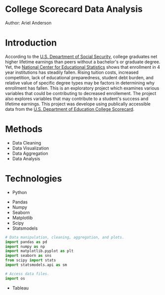 # College Scorecard Data Analysis 
Author: Ariel Anderson

# Introduction 
According to the [U.S. Department of Social Security](https://www.ssa.gov/policy/docs/research-summaries/education-earnings.html), college graduates net higher lifetime earnings than peers without a bachelor's or graduate degree. Yet, the [National Center for Educational Statistics](https://nces.ed.gov/fastfacts/display.asp?id=98) shows that enrollment in 4 year institutions has steadily fallen. Rising tuition costs, increased competition, lack of educational preparedness, student debt burden, and relative value of specific degree types may be factors in determining why enrollment has fallen. This is an exploratory project which examines various variables that could be contributing to decreased enrollement. The project also explores variables that may contribute to a student's success and lifetime earnings. This project was develope using publically accessible data from the [U.S. Department of Education College Scorecard](https://collegescorecard.ed.gov/). 

# Methods 
* Data Cleaning
* Data Visualization 
* Data Aggregation 
* Data Analysis 

# Technologies 
* Python 
 - Pandas
 - Numpy
 - Seaborn
 - Matplotlib
 - Scipy
 - Statsmodels

```python
# Data manipulation, cleaning, aggregation, and plots.
import pandas as pd
import numpy as np
import matplotlib.pyplot as plt
import seaborn as sns
from scipy import stats
import statsmodels.api as sm

# Access data files.
import os
```

* Tableau

